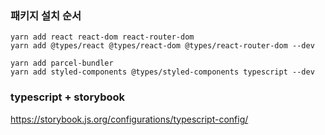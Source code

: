 ### 패키지 설치 순서

```
yarn add react react-dom react-router-dom
yarn add @types/react @types/react-dom @types/react-router-dom --dev

yarn add parcel-bundler
yarn add styled-components @types/styled-components typescript --dev
```

### typescript + storybook

https://storybook.js.org/configurations/typescript-config/
